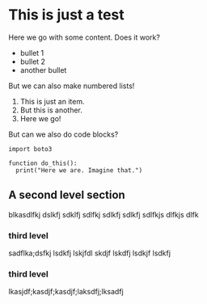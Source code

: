 # This is just a test

Here we go with some content. Does it work?

- bullet 1
- bullet 2
- another bullet

But we can also make numbered lists!

1. This is just an item.
1. But this is another.
3. Here we go!

But can we also do code blocks?

    import boto3
    
    function do_this():
      print("Here we are. Imagine that.")

## A second level section

blkasdlfkj dslkfj sdklfj sdlfkj sdlkfj sdlkfj sdlfkjs dlfkjs dlfk

### third level

sadflka;dsfkj lsdkfj lskjfdl skdjf lskdfj lsdkjf lsdkfj

### third level 

lkasjdf;kasdjf;kasdjf;laksdfj;lksadfj
